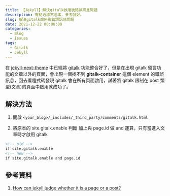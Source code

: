 ```yaml
---
title: 【Jekyll】解決gitalk啟用後錯誤訊息問題
description: 有點治標不治本，參考就好。
slug: 解決gitalk啟用後錯誤訊息問題
date: 2021-12-22 00:00:00
categories:
  - Blog
  - Issues
tags:
  - Gitalk
  - Jekyll
---
```


在 [jekyll-next-theme](https://github.com/simpleyyt/jekyll-theme-next) 中已經將 [gitalk](https://github.com/gitalk/gitalk) 功能整合好了，但是在出現 gitalk 留言功能的文章以外的頁面，會出現一個找不到 **gitalk-container** 這個 element 的錯誤訊息，回去看程式碼發現 gitalk 會在所有頁面啟用，試著將 gitalk 限制在 post 類型(文章)的頁面中啟用就成功了。

## 解決方法

1. 開啟 `<your_blog>/_includes/_third_party/comments/gitalk.html`

2. 將原本的 site.gitalk.enable 判斷 加上與 page.id 做 and 運算，只有當進入文章時才啟用 gitalk

```html
<!-- old -->
if site.gitalk.enable
<!-- new -->
if site.gitalk.enable and page.id
```

## 參考資料

1. [How can jekyll judge whether it is a page or a post?](https://stackoverflow.com/questions/13903420/how-can-jekyll-judge-whether-it-is-a-page-or-a-post)
